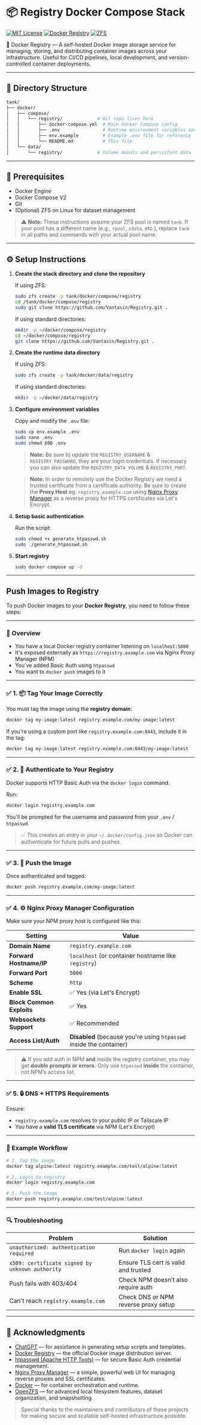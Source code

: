 # 📦 Registry Docker Compose Stack

[![MIT License](https://img.shields.io/github/license/Vantasin/Registry?style=flat-square)](LICENSE)
[![Docker Registry](https://img.shields.io/badge/Docker%20Registry-Self--Hosted-blue?logo=docker&style=flat-square)](https://registry.example.com)
[![ZFS](https://img.shields.io/badge/ZFS-OpenZFS-blue?style=flat-square)](https://openzfs.org/)

🐳 Docker Registry — A self-hosted Docker image storage service for managing, storing, and distributing container images across your infrastructure. Useful for CI/CD pipelines, local development, and version-controlled container deployments.

---

## 📁 Directory Structure

```bash
tank/
├── docker/
│   ├── compose/
│   │   └── registry/             # Git repo lives here
│   │       ├── docker-compose.yml  # Main Docker Compose config
│   │       ├── .env                # Runtime environment variables and secrets (gitignored!)
│   │       ├── env.example         # Example .env file for reference
│   │       └── README.md           # This file
│   └── data/
│       └── registry/             # Volume mounts and persistent data
```

---

## 🧰 Prerequisites

* Docker Engine
* Docker Compose V2
* Git
* (Optional) ZFS on Linux for dataset management

> ⚠️ **Note:** These instructions assume your ZFS pool is named `tank`. If your pool has a different name (e.g., `rpool`, `zdata`, etc.), replace `tank` in all paths and commands with your actual pool name.

---

## ⚙️ Setup Instructions

1. **Create the stack directory and clone the repository**

   If using ZFS:
   ```bash
   sudo zfs create -p tank/docker/compose/registry
   cd /tank/docker/compose/registry
   sudo git clone https://github.com/Vantasin/Registry.git .
   ```

   If using standard directories:
   ```bash
   mkdir -p ~/docker/compose/registry
   cd ~/docker/compose/registry
   git clone https://github.com/Vantasin/Registry.git .
   ```

2. **Create the runtime data directory**

   If using ZFS:
   ```bash
   sudo zfs create -p tank/docker/data/registry
   ```

   If using standard directories:
   ```bash
   mkdir -p ~/docker/data/registry
   ```

3. **Configure environment variables**

   Copy and modify the `.env` file:

   ```bash
   sudo cp env.example .env
   sudo nano .env
   sudo chmod 600 .env
   ```

   > **Note:** Be sure to update the `REGISTRY_USERNAME` & `REGISTRY_PASSWORD`, they are your login credentials. If necessary you can also update the `REGISTRY_DATA_VOLUME` & `REGISTRY_PORT`.

   > **Note:** In order to remotely use the Docker Registry we need a trusted certificate from a certificate authority. Be sure to create the **Proxy Host** eg. `registry.example.com` using [Nginx Proxy Manager](https://github.com/Vantasin/Nginx-Proxy-Manager.git) as a reverse proxy for HTTPS certificates via Let's Encrypt.

4. **Setup basic authentication**

   Run the script:

   ```bash
   sudo chmod +x generate_htpasswd.sh
   sudo ./generate_htpasswd.sh
   ```

5. **Start registry**

   ```bash
   sudo docker compose up -d
   ```

---
## Push Images to Registry

To push Docker images to your **Docker Registry**, you need to follow these steps:

---

### 🧭 Overview

* You have a local Docker registry container listening on `localhost:5000`
* It's exposed externally as `https://registry.example.com` via Nginx Proxy Manager (NPM)
* You’ve added Basic Auth using `htpasswd`
* You want to `docker push` images to it

---

### ✅ 1. 📦 Tag Your Image Correctly

You must tag the image using the **registry domain**:

```bash
docker tag my-image:latest registry.example.com/my-image:latest
```

If you're using a custom port like `registry.example.com:8443`, include it in the tag:

```bash
docker tag my-image:latest registry.example.com:8443/my-image:latest
```

---

### ✅ 2. 🔐 Authenticate to Your Registry

Docker supports HTTP Basic Auth via the `docker login` command.

Run:

```bash
docker login registry.example.com
```

You'll be prompted for the username and password from your `.env` / `htpasswd`.

> ✅ This creates an entry in your `~/.docker/config.json` so Docker can authenticate for future pulls and pushes.

---

### ✅ 3. 🚀 Push the Image

Once authenticated and tagged:

```bash
docker push registry.example.com/my-image:latest
```

---

### ✅ 4. ⚙️ Nginx Proxy Manager Configuration

Make sure your NPM proxy host is configured like this:

| Setting                   | Value                                                               |
| ------------------------- | ------------------------------------------------------------------- |
| **Domain Name**           | `registry.example.com`                                              |
| **Forward Hostname/IP**   | `localhost` (or container hostname like `registry`)                 |
| **Forward Port**          | `5000`                                                              |
| **Scheme**                | `http`                                                              |
| **Enable SSL**            | ✅ Yes (via Let's Encrypt)                                           |
| **Block Common Exploits** | ✅ Yes                                                               |
| **Websockets Support**    | ✅ Recommended                                                       |
| **Access List/Auth**      | **Disabled** (because you're using `htpasswd` inside the container) |

> ⚠️ If you add auth in NPM **and** inside the registry container, you may get **double prompts or errors.** Only use `htpasswd` **inside** the container, not NPM’s access list.

---

### ✅ 5. 🔒 DNS + HTTPS Requirements

Ensure:

* `registry.example.com` resolves to your public IP or Tailscale IP
* You have a **valid TLS certificate** via NPM (Let's Encrypt)

---

### 🐳 Example Workflow

```bash
# 1. Tag the image
docker tag alpine:latest registry.example.com/test/alpine:latest

# 2. Login to registry
docker login registry.example.com

# 3. Push the image
docker push registry.example.com/test/alpine:latest
```

---

### 🔍 Troubleshooting

| Problem                                         | Solution                             |
| ----------------------------------------------- | ------------------------------------ |
| `unauthorized: authentication required`         | Run `docker login` again             |
| `x509: certificate signed by unknown authority` | Ensure TLS cert is valid and trusted |
| Push fails with 403/404                         | Check NPM doesn’t also require auth  |
| Can't reach `registry.example.com`              | Check DNS or NPM reverse proxy setup |

---

## 🙏 Acknowledgments

- [ChatGPT](https://openai.com/chatgpt) — for assistance in generating setup scripts and templates.
- [Docker Registry](https://hub.docker.com/_/registry) — the official Docker image distribution server.
- [htpasswd (Apache HTTP Tools)](https://httpd.apache.org/docs/current/programs/htpasswd.html) — for secure Basic Auth credential management.
- [Nginx Proxy Manager](https://nginxproxymanager.com/) — a simple, powerful web UI for managing reverse proxies and SSL certificates.
- [Docker](https://www.docker.com/) — for container orchestration and runtime.
- [OpenZFS](https://openzfs.org/) — for advanced local filesystem features, dataset organization, and snapshotting.

> Special thanks to the maintainers and contributors of these projects for making secure and scalable self-hosted infrastructure possible.